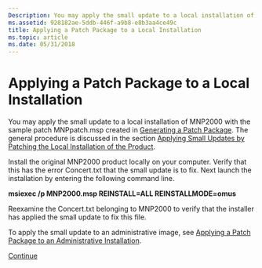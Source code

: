 ```yaml
---
Description: You may apply the small update to a local installation of MNP2000 with the sample patch MNPpatch.msp created in Generating a Patch Package.
ms.assetid: 928182ae-5ddb-446f-a9b8-e8b3aa4ce49c
title: Applying a Patch Package to a Local Installation
ms.topic: article
ms.date: 05/31/2018
---
```


# Applying a Patch Package to a Local Installation

You may apply the small update to a local installation of MNP2000 with the sample patch MNPpatch.msp created in [Generating a Patch Package](generating-a-patch-package.md). The general procedure is discussed in the section [Applying Small Updates by Patching the Local Installation of the Product](applying-small-updates-by-patching-the-local-installation-of-the-product.md).

Install the original MNP2000 product locally on your computer. Verify that this has the error Concert.txt that the small update is to fix. Next launch the installation by entering the following command line.

**msiexec /p MNP2000.msp REINSTALL=ALL REINSTALLMODE=omus**

Reexamine the Concert.txt belonging to MNP2000 to verify that the installer has applied the small update to fix this file.

To apply the small update to an administrative image, see [Applying a Patch Package to an Administrative Installation](applying-a-patch-package-to-an-administrative-installation.md).

[Continue](applying-a-patch-package-to-an-administrative-installation.md)

 

 



